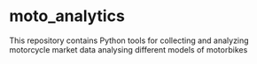 # moto_analytics
This repository contains Python tools for collecting and analyzing motorcycle market data analysing different models of motorbikes
